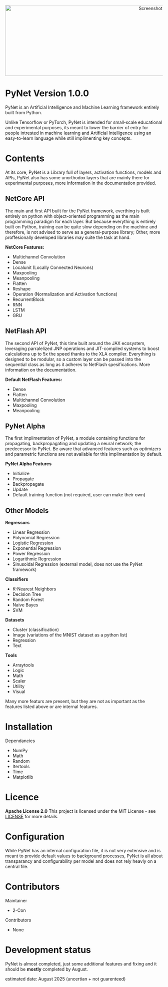 <p align="center">
  <img width="1047" height="226" alt="Screenshot 2025-08-14 211650" src="https://github.com/user-attachments/assets/e5cfa000-73ca-4303-b6d9-3a5bb4e6ebec" />
</p>



# PyNet Version 1.0.0

PyNet is an Artificial Intelligence and Machine Learning framework entirely built from Python.

Unlike Tensorflow or PyTorch, PyNet is intended for small-scale educational and experimental purposes, its meant to lower the barrier of entry for people intrested in machine learning and Artificial Intelligence using an easy-to-learn language while still implimenting key concepts. 

# Contents

At its core, PyNet is a Library full of layers, activation functions, models and APIs, PyNet also has some unorthodox layers that are mainly there for experimental purposes, more information in the documentation provided.

## NetCore API

The main and first API built for the PyNet framework, everthing is built entirely on python with object-oriented programming as the main programming paradigm for each layer. But because everything is entirely built on Python, training can be quite slow depending on the machine and therefore, is not advised to serve as a general-purpose library; Other, more proffesionally developed libraries may suite the task at hand. 

**NetCore Features:**
  - Multichannel Convolution
  - Dense
  - Localunit (Locally Connected Neurons)
  - Maxpooling
  - Meanpooling
  - Flatten
  - Reshape
  - Operation (Normalization and Activation functions)
  - RecurrentBlock
  - RNN
  - LSTM
  - GRU

## NetFlash API

The second API of PyNet, this time built around the JAX ecosystem, leveraging parralelized JNP operations and JIT-compiled systems to boost calculations up to 5x the speed thanks to the XLA compiler. Everything is designed to be modular, so a custom layer can be passed into the sequential class as long as it adheres to NetFlash spesifications. More information on the documentation.

**Default NetFlash Features:**
  - Dense
  - Flatten
  - Multichannel Convolution
  - Maxpooling
  - Meanpooling

## PyNet Alpha

The first implimentation of PyNet, a module containing functions for propagating, backpropagating and updating a neural network; the predecessor to PyNet. Be aware that advanced features such as optimizers and parametric functions are not available for this implimentation by default.

**PyNet Alpha Features**
  - Initialize
  - Propagate
  - Backpropagate
  - Update
  - Default training function (not required, user can make their own)

## Other Models

**Regressors**
- Linear Regression
- Polynomial Regression
- Logistic Regression
- Exponential Regression
- Power Regression
- Logarithmic Regression
- Sinusoidal Regression (external model, does not use the PyNet framework)

**Classifiers**
- K-Nearest Neighbors
- Decision Tree
- Random Forest
- Naive Bayes
- SVM

**Datasets**
- Cluster (classification)
- Image (variations of the MNIST dataset as a python list)
- Regression
- Text

**Tools**
- Arraytools
- Logic
- Math
- Scaler
- Utility
- Visual

Many more featurs are present, but they are not as important as the features listed above or are internal features.

# Installation

Dependancies
- NumPy
- Math
- Random
- Itertools
- Time
- Matplotlib

# Licence

**Apache License 2.0**
This project is licensed under the MIT License - see [LICENSE](https://github.com/2-con/PyNet/blob/main/LICENSE) for more details.

# Configuration

While PyNet has an internal configuration file, it is not very extensive and is meant to provide default values to background processes, PyNet is all about transparancy and configurability per model and does not rely heavly on a central file.

# Contributors

Maintainer
- 2-Con

Contributors
- None

# Development status

PyNet is almost completed, just some additional features and fixing and it should be **mostly** completed by August.

estimated date: August 2025 (uncertian + not guarenteed)

